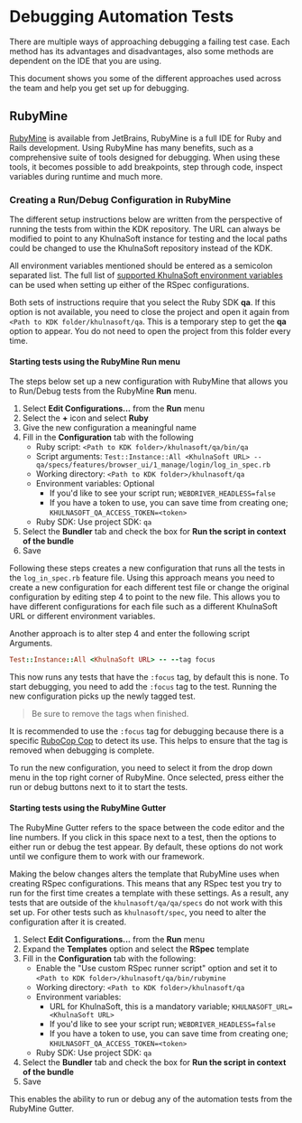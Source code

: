 # Debugging Automation Tests

There are multiple ways of approaching debugging a failing test case. Each method has its advantages and
disadvantages, also some methods are dependent on the IDE that you are using.

This document shows you some of the different approaches used across the team and help you get set up for debugging.

## RubyMine

[RubyMine](https://www.jetbrains.com/ruby/) is available from JetBrains, RubyMine is a full IDE for Ruby and
Rails development. Using RubyMine has many benefits, such as a comprehensive suite of tools designed for
debugging. When using these tools, it becomes possible to add breakpoints, step through code, inspect variables during
runtime and much more.

### Creating a Run/Debug Configuration in RubyMine

The different setup instructions below are written from the perspective of running the tests from within the KDK
repository. The URL can always be modified to point to any KhulnaSoft instance for testing and the local paths could be
changed to use the KhulnaSoft repository instead of the KDK.

All environment variables mentioned should be entered as a semicolon separated list. The full list of
[supported KhulnaSoft environment variables](https://khulnasoft.com/khulnasoft-org/khulnasoft-qa/-/blob/master/docs/what_tests_can_be_run.md#supported-khulnasoft-environment-variables)
 can be used when setting up either of the RSpec configurations.

Both sets of instructions require that you select the Ruby SDK **qa**. If this option is not available, you need to
close the project and open it again from `<Path to KDK folder/khulnasoft/qa`. This is a temporary step to get the **qa**
option to appear. You do not need to open the project from this folder every time.

#### Starting tests using the RubyMine **Run** menu

The steps below set up a new configuration with RubyMine that allows you to Run/Debug tests from the RubyMine
**Run** menu.

1. Select **Edit Configurations...** from the **Run** menu
1. Select the **+** icon and select **Ruby**
1. Give the new configuration a meaningful name
1. Fill in the **Configuration** tab with the following
   - Ruby script: `<Path to KDK folder>/khulnasoft/qa/bin/qa`
   - Script arguments: `Test::Instance::All <KhulnaSoft URL> -- qa/specs/features/browser_ui/1_manage/login/log_in_spec.rb`
   - Working directory: `<Path to KDK folder>/khulnasoft/qa`
   - Environment variables: Optional
     - If you'd like to see your script run; `WEBDRIVER_HEADLESS=false`
     - If you have a token to use, you can save time from creating one; `KHULNASOFT_QA_ACCESS_TOKEN=<token>`
   - Ruby SDK: Use project SDK: `qa`
1. Select the **Bundler** tab and check the box for **Run the script in context of the bundle**
1. Save

Following these steps creates a new configuration that runs all the tests in the `log_in_spec.rb` feature file.
Using this approach means you need to create a new configuration for each different test file or change the original
configuration by editing step 4 to point to the new file. This allows you to have different configurations for each
file such as a different KhulnaSoft URL or different environment variables.

Another approach is to alter step 4 and enter the following script Arguments.

```ruby
Test::Instance::All <KhulnaSoft URL> -- --tag focus
```

This now runs any tests that have the `:focus` tag, by default this is none. To start debugging, you
need to add the `:focus` tag to the test. Running the new configuration picks up the newly tagged test.

> Be sure to remove the tags when finished.

It is recommended to use the `:focus` tag for debugging because there is a specific
[RuboCop Cop](https://www.rubydoc.info/gems/rubocop-rspec/RuboCop/Cop/RSpec/Focus) to detect its use. This helps
to ensure that the tag is removed when debugging is complete.

To run the new configuration, you need to select it from the drop down menu in the top right corner of RubyMine. Once
selected, press either the run or debug buttons next to it to start the tests.

#### Starting tests using the RubyMine Gutter

The RubyMine Gutter refers to the space between the code editor and the line numbers. If you click in this space next
to a test, then the options to either run or debug the test appear. By default, these options do not work until we
configure them to work with our framework.

Making the below changes alters the template that RubyMine uses when creating RSpec configurations. This means that
any RSpec test you try to run for the first time creates a template with these settings. As a result, any tests that
are outside of the `khulnasoft/qa/qa/specs` do not work with this set up. For other tests such as `khulnasoft/spec`, you
need to alter the configuration after it is created.

1. Select **Edit Configurations...** from the **Run** menu
1. Expand the **Templates** option and select the **RSpec** template
1. Fill in the **Configuration** tab with the following:
   - Enable the "Use custom RSpec runner script" option and set it to `<Path to KDK folder>/khulnasoft/qa/bin/rubymine`
   - Working directory: `<Path to KDK folder>/khulnasoft/qa`
   - Environment variables:
     - URL for KhulnaSoft, this is a mandatory variable; `KHULNASOFT_URL=<KhulnaSoft URL>`
     - If you'd like to see your script run; `WEBDRIVER_HEADLESS=false`
     - If you have a token to use, you can save time from creating one; `KHULNASOFT_QA_ACCESS_TOKEN=<token>`
   - Ruby SDK: Use project SDK: `qa`
1. Select the **Bundler** tab and check the box for **Run the script in context of the bundle**
1. Save

This enables the ability to run or debug any of the automation tests from the RubyMine Gutter.
